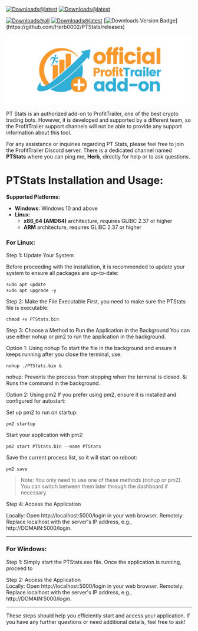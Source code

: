 [![Downloads@latest](https://img.shields.io/badge/🪟%20Download%20Windows%20Version-0078D7?style=for-the-badge?style=for-the-badge)](https://github.com/Herb0002/PTStats/releases/latest/download/PTStats.exe)
[![Downloads@latest](https://img.shields.io/badge/🐧%20Download%20Linux%20Version-2C2C2C?style=for-the-badge?style=for-the-badge)](https://github.com/Herb0002/PTStats/releases/latest/download/PTStats.bin)


[![Downloads@all](https://img.shields.io/github/downloads/Herb0002/PTStats/total?style=for-the-badge&label=Downloads%20all&)](https://github.com/Herb0002/PTStats/releases)
[![Downloads@latest](https://img.shields.io/github/downloads/Herb0002/PTStats/latest/total?style=for-the-badge&label=Download%20latest%20Release)](https://github.com/Herb0002/PTStats/releases)
[![Downloads Version Badge](https://img.shields.io/github/v/release/Herb0002/PTStats?style=for-the-badge&label=Version:)](https://github.com/Herb0002/PTStats/releases) 


![PT Stats Logo](Logo.png)

PT Stats is an authorized add-on to ProfitTrailer, one of the best crypto trading bots. However, it is developed and supported by a different team, so the ProfitTrailer support channels will not be able to provide any support information about this tool.

For any assistance or inquiries regarding PT Stats, please feel free to join the ProfitTrailer Discord server. There is a dedicated channel named **PTStats** where you can ping me, **Herb**, directly for help or to ask questions.


# **PTStats Installation and Usage:**

**Supported Platforms:**
- **Windows**: Windows 10 and above
- **Linux**:
  - **x86_64 (AMD64)** architecture, requires GLIBC 2.37 or higher
  - **ARM** architecture, requires GLIBC 2.37 or higher



### For Linux:

Step 1: Update Your System

Before proceeding with the installation, it is recommended to update your system to ensure all packages are up-to-date:

```
sudo apt update
sudo apt upgrade -y
```

Step 2: Make the File Executable First, you need to make sure the PTStats file is executable:
```
chmod +x PTStats.bin
```
Step 3: Choose a Method to Run the Application in the Background
You can use either nohup or pm2 to run the application in the background.

Option 1: Using nohup
To start the file in the background and ensure it keeps running after you close the terminal, use:

```
nohup ./PTStats.bin &
```
nohup: Prevents the process from stopping when the terminal is closed.
&: Runs the command in the background.

Option 2: Using pm2
If you prefer using pm2, ensure it is installed and configured for autostart:

Set up pm2 to run on startup:
```
pm2 startup
```

Start your application with pm2:
```
pm2 start PTStats.bin --name PTStats
```

Save the current process list, so it will start on reboot:
```
pm2 save
```
> Note: You only need to use one of these methods (nohup or pm2). You can switch between them later through the dashboard if necessary.


Step 4: Access the Application

Locally: Open http://localhost:5000/login in your web browser. Remotely: Replace localhost with the server's IP address, e.g., http://DOMAIN:5000/login.

--- 
### For Windows: 
Step 1: Simply start the PTStats.exe file. Once the application is running, proceed to 

Step 2: Access the Application  
Locally: Open http://localhost:5000/login in your web browser. Remotely: Replace localhost with the server's IP address, e.g., http://DOMAIN:5000/login.

---
These steps should help you efficiently start and access your application. If you have any further questions or need additional details, feel free to ask!

